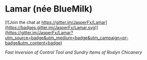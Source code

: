 # Lamar (née BlueMilk)

[![Join the chat at https://gitter.im/JasperFx/Lamar](https://badges.gitter.im/JasperFx/Lamar.svg)](https://gitter.im/JasperFx/Lamar?utm_source=badge&utm_medium=badge&utm_campaign=pr-badge&utm_content=badge)

*Fast Inversion of Control Tool and Sundry Items of Roslyn Chicanery*




